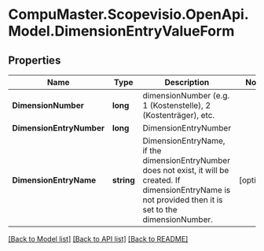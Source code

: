 
# CompuMaster.Scopevisio.OpenApi.Model.DimensionEntryValueForm

## Properties

Name | Type | Description | Notes
------------ | ------------- | ------------- | -------------
**DimensionNumber** | **long** | dimensionNumber (e.g. 1 (Kostenstelle), 2 (Kostenträger), etc. | 
**DimensionEntryNumber** | **long** | DimensionEntryNumber | 
**DimensionEntryName** | **string** | DimensionEntryName, if the dimensionEntryNumber does not exist, it will be created. If dimensionEntryName is not provided then it is set to the dimensionNumber. | [optional] 

[[Back to Model list]](../README.md#documentation-for-models)
[[Back to API list]](../README.md#documentation-for-api-endpoints)
[[Back to README]](../README.md)

